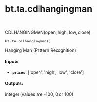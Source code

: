 <div itemscope itemtype="http://developers.google.com/ReferenceObject">
<meta itemprop="name" content="bt.ta.cdlhangingman" />
<meta itemprop="path" content="Stable" />
</div>

# bt.ta.cdlhangingman

<!-- Insert buttons and diff -->

<table class="tfo-notebook-buttons tfo-api nocontent" align="left">

</table>



CDLHANGINGMAN(open, high, low, close)

<pre class="devsite-click-to-copy prettyprint lang-py tfo-signature-link">
<code>bt.ta.cdlhangingman()
</code></pre>



<!-- Placeholder for "Used in" -->

Hanging Man (Pattern Recognition)

#### Inputs:


* <b>`prices`</b>: ['open', 'high', 'low', 'close']


#### Outputs:

integer (values are -100, 0 or 100)
